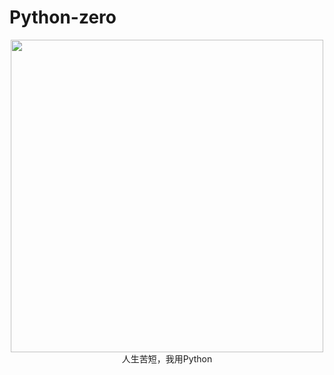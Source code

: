 Python-zero
===================

<div align=center>
<img width="500" src="img/python.jpg"/>
</div>
<div align=center>人生苦短，我用Python</div>
